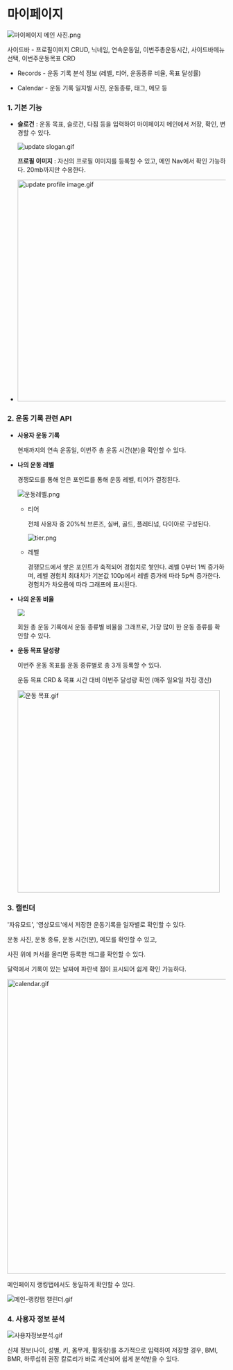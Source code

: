 # 마이페이지

![마이페이지 메인 사진.png](C:\Users\baekh\Desktop\ssafy\owo\github\owo\README_Hanna\owo%20gif\마이페이지%20메인%20사진.png)

사이드바 - 프로필이미지 CRUD, 닉네임, 연속운동일, 이번주총운동시간, 사이드바메뉴선택, 이번주운동목표 CRD

- Records - 운동 기록 분석 정보 (레벨, 티어, 운동종류 비율, 목표 달성률)

- Calendar - 운동 기록 일지별 사진, 운동종류, 태그, 메모 등

### **1. 기본 기능**

- **슬로건** : 운동 목표, 슬로건, 다짐 등을 입력하여 마이페이지 메인에서 저장, 확인, 변경할 수 있다.
  
  ![update slogan.gif](C:\Users\baekh\Desktop\ssafy\owo\github\owo\README_Hanna\owo%20gif\update%20slogan.gif)
  
  
  
  **프로필 이미지** : 자신의 프로필 이미지를 등록할 수 있고, 메인 Nav에서 확인 가능하다. 20mb까지만 수용한다.

- <img src="file:///C:/Users/baekh/Desktop/ssafy/owo/github/owo/README_Hanna/owo%20gif/update%20profile%20image.gif" title="" alt="update profile image.gif" width="510">

### 2. **운동 기록 관련 API**

- **사용자 운동 기록**
  
  현재까지의 연속 운동일, 이번주 총 운동 시간(분)을 확인할 수 있다.

- **나의 운동 레벨**
  
  경쟁모드를 통해 얻은 포인트를 통해 운동 레벨, 티어가 결정된다.
  
  ![운동레벨.png](C:\Users\baekh\Desktop\ssafy\owo\github\owo\README_Hanna\owo%20gif\운동레벨.png)
  
  - 티어 
    
    전체 사용자 중 20%씩 브론즈, 실버, 골드, 플레티넘, 다이아로 구성된다.
    
    ![tier.png](C:\Users\baekh\Desktop\ssafy\owo\github\owo\README_Hanna\owo%20gif\tier.png)
  
  - 레벨
    
    경쟁모드에서 쌓은 포인트가 축적되어 경험치로 쌓인다. 레벨 0부터 1씩 증가하며,  레벨 경험치 최대치가 기본값 100p에서 레벨 증가에 따라 5p씩 증가한다. 경험치가 차오름에 따라 그래프에 표시된다.

- **나의 운동 비율**
  
  ![](C:\Users\baekh\AppData\Roaming\marktext\images\2022-08-28-16-57-33-image.png)
  
  회원 총 운동 기록에서 운동 종류별 비율을 그래프로, 가장 많이 한 운동 종류를 확인할 수 있다.

- **운동 목표 달성량**
  
  이번주 운동 목표를 운동 종류별로 총 3개 등록할 수 있다.
  
  운동 목표 CRD & 목표 시간 대비 이번주 달성량 확인 (매주 일요일 자정 갱신)
  
  <img src="file:///C:/Users/baekh/Desktop/ssafy/owo/github/owo/README_Hanna/owo%20gif/운동%20목표.gif" title="" alt="운동 목표.gif" width="466">

### 3. 캘린더

'자유모드', '영상모드'에서 저장한 운동기록을 일자별로 확인할 수 있다.

운동 사진, 운동 종류, 운동 시간(분), 메모를 확인할 수 있고,

사진 위에 커서를 올리면 등록한 태그를 확인할 수 있다.

달력에서 기록이 있는 날짜에 파란색 점이 표시되어 쉽게 확인 가능하다.

<img src="file:///C:/Users/baekh/Desktop/ssafy/owo/github/owo/README_Hanna/owo%20gif/calendar.gif" title="" alt="calendar.gif" width="678">

메인페이지 랭킹탭에서도 동일하게 확인할 수 있다.

![메인-랭킹탭 캘린더.gif](C:\Users\baekh\Desktop\ssafy\owo\github\owo\README_Hanna\owo%20gif\메인-랭킹탭%20캘린더.gif)



### 4. 사용자 정보 분석

![사용자정보분석.gif](C:\Users\baekh\Desktop\ssafy\owo\github\owo\README_Hanna\owo%20gif\사용자정보분석.gif)

신체 정보(나이, 성별, 키, 몸무게, 활동량)를 추가적으로 입력하여 저장할 경우,
BMI, BMR, 하루섭취 권장 칼로리가 바로 계산되어 쉽게 분석받을 수 있다.


